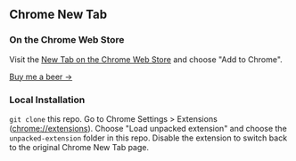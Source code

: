 ## Chrome New Tab

### On the Chrome Web Store

Visit the [New Tab on the Chrome Web Store](https://chrome.google.com/webstore/detail/new-tab/adcpijkmbecohfalcbafjgadfnpchhlg) and choose "Add to Chrome".

[Buy me a beer →](https://www.paypal.com/cgi-bin/webscr?cmd=_s-xclick&hosted_button_id=D6XM3J8GW548W)

### Local Installation
`git clone` this repo. Go to Chrome Settings > Extensions ([chrome://extensions](chrome://extensions)). Choose "Load unpacked extension" and choose the `unpacked-extension` folder in this repo. Disable the extension to switch back to the original Chrome New Tab page.
